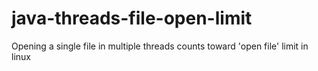 # java-threads-file-open-limit
Opening a single file in multiple threads counts toward 'open file' limit in linux
